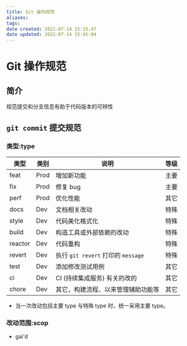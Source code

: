 ```yaml
---
title: Git 操作规范
aliases: 
tags: 
date created: 2022-07-14 15:15:47
date updated: 2022-07-14 15:45:04
---
```


# Git 操作规范

## 简介

规范提交和分支信息有助于代码版本的可辨性

## `git commit` 提交规范

### 类型:type

| 类型    | 类别 | 说明                               | 等级 |
| ------- | ---- | ---------------------------------- | ---- |
| feat    | Prod | 增加新功能                         | 主要 |
| fix     | Prod | 修复 bug                           | 主要 |
| perf    | Prod | 优化性能                           | 其它 |
| docs    | Dev  | 文档相关改动                       | 特殊 |
| style   | Dev  | 代码美化格式化                     | 特殊 |
| build   | Dev  | 构造工具或外部依赖的改动           | 特殊 |
| reactor | Dev  | 代码重构                           | 特殊 |
| revert  | Dev  | 执行 `git revert` 打印的 `message` | 特殊 |
| test    | Dev  | 添加修改测试用例                   | 其它 |
| ci      | Dev  | CI (持续集成服务) 有关的改的       | 其它 |
| chore   | Dev  | 其它，构建流程、以来管理辅助功能等 | 其它 |

- 当一次改动包括主要 type 与特殊 type 时，统一采用主要 type。

### 改动范围:scop
- gai'd

